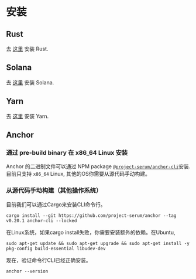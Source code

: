 # 安装
## Rust

去 [这里](https://www.rust-lang.org/tools/install) 安装 Rust.

## Solana

去 [这里](https://docs.solana.com/cli/install-solana-cli-tools) 安装 Solana.

## Yarn

去 [这里](https://yarnpkg.com/getting-started/install) 安装 Yarn.

## Anchor

### 通过 pre-build binary 在 x86_64 Linux 安装

Anchor 的二进制文件可以通过 NPM package [`@project-serum/anchor-cli`](https://www.npmjs.com/package/@project-serum/anchor-cli)安装. 目前只支持 `x86_64` Linux, 其他的OS你需要从源代码手动构建。

### 从源代码手动构建（其他操作系统）

目前我们可以通过Cargo来安装CLI命令行。

```
cargo install --git https://github.com/project-serum/anchor --tag v0.20.1 anchor-cli --locked
```

在Linux系统，如果cargo install失败，你需要安装额外的依赖。在Ubuntu,

```
sudo apt-get update && sudo apt-get upgrade && sudo apt-get install -y pkg-config build-essential libudev-dev
```

现在，验证命令行CLI已经正确安装。

```
anchor --version
```